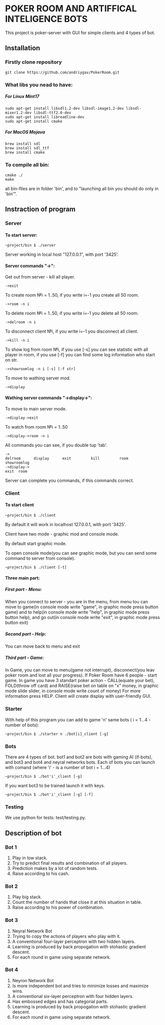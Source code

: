 # POKER ROOM AND ARTIFFICAL INTELIGENCE BOTS

This project is poker-server with GUI for simple clients and 4 types of bot.

## Installation
### Firstly clone repository
```
git clone https://github.com/andriygav/PokerRoom.git
```
### What libs you nead to have:
##### For Linux Mint17
```
sudo apt-get install libsdl1.2-dev libsdl-image1.2-dev libsdl-mixer1.2-dev libsdl-ttf2.0-dev
sudo apt-get install libreadline-dev
sudo apt-get install cmake
```

##### For MacOS Mojava
```
brew install sdl
brew install sdl_ttf
brew install cmake
```

### To compile all bin:

```
cmake ./
make
```
all bin-files are in folder 'bin', and to "launching all bin you should do only in 'bin'".

## Instraction of program

### Server
#### To start server: 
```
~project/bin $ ./server
```
Server working in local host "127.0.0.1", with port '3425'.
#### Server commands "->":
Get out from server - kill all player.
```
->exit
```
To create room №i = 1..50, if you write i=-1 you create all 50 room.
```
->room -n i
```
To delete room №i = 1..50, if you write i=-1 you delete all 50 room.
```
->delroom -n i
```
To disconnect client №i, if you write i=-1 you disconnect all client.
```
->kill -n i
```
To show log from room №i, if you use [-s] you can see statistic with all player in room, if you use [-f] you can find some log information who start on str.
```
->showroomlog -n i [-s] [-f str]
```
To move to wathing server mod.
```
->display
```
#### Wathing server commands "->display->":
To move to main server mode.
```
->display->exit
```
To watch from room №i = 1..50
```
->display->room -n i
```
All commands you can see, if you double tup 'tab'.
```
->
delroom      display      exit         kill         room         showroomlog
->display->
exit  room

```
Server can complete you commands, if this commands correct.

### Client
#### To start client 
```
~project/bin $ ./client
```
By default it will work in localhost 127.0.0.1, with port '3425'.

Client have two mode - graphic mod and console mode.

By default start graphic mode. 

To open console mode(you can see graphic mode, but you can send some command to server from console).
```
~project/bin $ ./client [-t]
```
#### Three main part:
##### First part - Menu:
When you connect to server - you are in the menu, from menu tou can move to game(in console mode write "game", in graphic mode press button game) and to help(in console mode write "help", in graphic mode press button help), and go out(in console mode write "exit", in graphic mode press button exit)
##### Second part - Help:
You can move back to menu and exit
##### Third part - Game:
In Game, you can move to menu(game not interrupt), disconnect(you leav poker room and lost all your progress).
If Poker Room have 6 people - start game.
In game you have 3 standart poker action - CALL(equate your bet), FOLD(throw off card) and RAISE(raise bet on table on "x" money, in graphic mode slide slider, in console mode write count of money)
For more information press HELP.
Client will create display with user-friendly GUI.

### Starter
With help of this program you can add to game 'n' same bots ( i = 1...4 - number of bots):
```
~project/bin $ ./starter n ./bot[i]_client [-g]
```
### Bots
There are 4 types of bot. bot1 and bot2 are bots with gaming AI (if-bots), and bot3 and bot4 and neyral networks bots.
Each of bots you can launch with comand (where 'i' - is a number of bot i = 1...4)
```
~project/bin $ ./bot'i'_client [-g]
``` 
If you want bot3 to be trained launch it with keys.
```
~project/bin $ ./bot'i'_client [-g] [-f]
``` 

### Testing
We use python for tests: test/testing.py.

## Description of bot
### Bot 1
1. Play in low stack.
2. Try to predict final results and combination of all players.
3. Prediction makes by a lot of random tests.
4. Raise according to his cash.
### Bot 2
1. Play big stack.
2. Count the number of hands that close it at this situation in table.
3. Raise according to his power of combination.
### Bot 3
1. Neyral Network Bot
2. Trying to сopy the actions of players who play with it. 
3. A conventional four-layer perceptron with two hidden layers.
4. Learning is produced by back propogation with stohastic gradient descent.
5. For each round in game using separate network.
### Bot 4
1. Neyron Network Bot
2. Is more independent bot and tries to minimize losses and maximize wins.
3. A conventional six-layer perceptron with four hidden layers.
4. Has embossed edges and has categorial parts.
5. Learning is produced by back propogation with stohastic gradient descent.
6. For each round in game using separate network.



